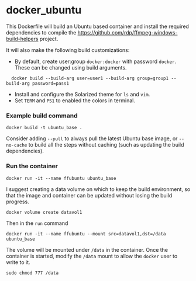 # docker_ubuntu

This Dockerfile will build an Ubuntu based container and install the required dependencies to compile the https://github.com/rdp/ffmpeg-windows-build-helpers project.

It will also make the following build customizations:
* By default, create user:group `docker:docker` with password `docker`. These can be changed using build arguments.

```
  docker build --build-arg user=user1 --build-arg group=group1 --build-arg password=pass1
```

* Install and configure the Solarized theme for `ls` and `vim`.
* Set `TERM` and `PS1` to enabled the colors in terminal.

### Example build command
`docker build -t ubuntu_base .`

Consider adding `--pull` to always pull the latest Ubuntu base image, or `--no-cache` to build all the steps without caching (such as updating the build dependencies).

### Run the container

`docker run -it --name ffubuntu ubuntu_base`

I suggest creating a data volume on which to keep the build environment, so that the image and container can be updated without losing the build progress.

`docker volume create datavol1`

Then in the `run` command

`docker run -it --name ffubuntu --mount src=datavol1,dst=/data ubuntu_base`

The volume will be mounted under `/data` in the container. Once the container is started, modify the `/data` mount to allow the `docker` user to write to it.

`sudo chmod 777 /data`

